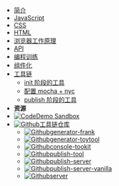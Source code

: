 - [简介](introduction)
- [JavaScript](./JavaScript/index)
- [CSS](./CSS/index)
- [HTML](./HTML/index)
- [浏览器工作原理](./browser/index)
- [API](./API/index)
- [编程训练](./program-exercises/index)
- [组件化](./component/index)
- [工具链](./tools-chain/index)
  - [init 阶段的工具](./tools-chain/init)
  - [配置 mocha + nyc](./tools-chain/how-to-config-mocha-and-nyc)
  - [publish 阶段的工具](./tools-chain/publish)
- **资源**
- [![Code](https://icongr.am/feather/code.svg?size=16&color=808080)Demo Sandbox](https://codesandbox.io/s/xv36w4695o)
- [![Github](https://icongram.jgog.in/simple/github.svg?color=808080&size=16)工具链仓库](https://juventusfc.github.io/front-end-x/)
  - [![Github](https://icongram.jgog.in/simple/github.svg?color=808080&size=16)generator-frank](https://github.com/juventusfc/tools-chain-generator-frank)
  - [![Github](https://icongram.jgog.in/simple/github.svg?color=808080&size=16)generator-toytool](https://github.com/juventusfc/tools-chain-generator-toytool)
  - [![Github](https://icongram.jgog.in/simple/github.svg?color=808080&size=16)console-tookit](https://github.com/juventusfc/tools-chain-console-tookit)
  - [![Github](https://icongram.jgog.in/simple/github.svg?color=808080&size=16)publish-tool](https://github.com/juventusfc/tools-chain-publish-tool)
  - [![Github](https://icongram.jgog.in/simple/github.svg?color=808080&size=16)publish-server](https://github.com/juventusfc/tools-chain-publish-server)
  - [![Github](https://icongram.jgog.in/simple/github.svg?color=808080&size=16)publish-server-vanilla](https://github.com/juventusfc/tools-chain-publish-server-vanilla)
  - [![Github](https://icongram.jgog.in/simple/github.svg?color=808080&size=16)server](https://github.com/juventusfc/tools-chain-server)
